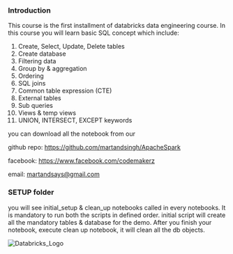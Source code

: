 ### Introduction
This course is the first installment of databricks data engineering course. In this course you will learn basic SQL concept which include:
1. Create, Select, Update, Delete tables
1. Create database
1. Filtering data
1. Group by & aggregation
1. Ordering
1. SQL joins
1. Common table expression (CTE)
1. External tables
1.  Sub queries
1. Views & temp views
1. UNION, INTERSECT, EXCEPT keywords

you can download all the notebook from our 

github repo: https://github.com/martandsingh/ApacheSpark

facebook: https://www.facebook.com/codemakerz

email: martandsays@gmail.com

### SETUP folder
you will see initial_setup & clean_up notebooks called in every notebooks. It is mandatory to run both the scripts in defined order. initial script will create all the mandatory tables & database for the demo. After you finish your notebook, execute clean up notebook, it will clean all the db objects.


![Databricks_Logo](https://user-images.githubusercontent.com/32331579/171388196-c06e0548-361e-448e-b158-2fa0a17fee6a.jpg)
